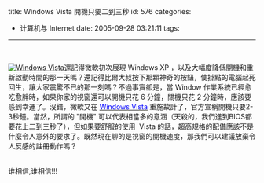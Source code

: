 title: Windows Vista 開機只要二到三秒
id: 576
categories:
  - 计算机与 Internet
date: 2005-09-28 03:21:11
tags:
---

<div id="msgcns!9697D6160EFEBC17!263" class="bvMsg"><div>
<div>

[<u><font color="#0000ff"></font></u>](http://chinese.engadget.com/category/laptops/) 

[![Windows Vista](http://chinese.engadget.com/images/2005/09/3060000000046845.jpg)](http://www.microsoft.com/windowsvista/confident.mspx)還記得微軟初次展現 Windows XP ，以及大幅度降低開機和重新啟動時間的那一天嗎？還記得比爾大叔按下那顆神奇的按鈕，使掛點的電腦起死回生，讓大家震驚不已的那一刻嗎？不過事實卻是，當 Window 作業系統已經愈吃愈胖時，如果你家的視窗還可以開機只花 6 分鐘，關機只花 2 分鐘時，應該要感到幸運了。沒錯，微軟又在 [<u><font color="#0000ff">Windows Vista</font></u>](http://chinese.engadget.com/search/?q=Windows+Vista+&amp;submit=Search+%26%23187;) 重施故計了，官方宣稱開機只要2-3秒鐘。當然，所謂的 &quot;開機&quot; 可以代表相當多的意涵（天殺的，我們進到BIOS都要花上二到三秒了），但如果要舒服的使用  Vista 的話，超高規格的配備應該不是什麼令人意外的要求了。既然現在聊的是視窗的開機速度，那我們可以建議放棄令人反感的註冊動作嗎？</div>
<div> </div>
<div>谁相信,谁相信!!!</div></div></div>